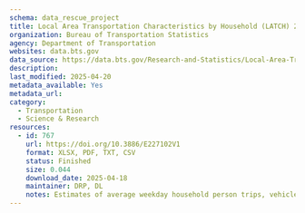 ```yaml
---
schema: data_rescue_project 
title: Local Area Transportation Characteristics by Household (LATCH) 2009
organization: Bureau of Transportation Statistics
agency: Department of Transportation
websites: data.bts.gov
data_source: https://data.bts.gov/Research-and-Statistics/Local-Area-Transportation-Characteristics-by-House/frme-pssc/about_data
description: 
last_modified: 2025-04-20
metadata_available: Yes
metadata_url: 
category:
  - Transportation 
  - Science & Research 
resources:
  - id: 767
    url: https://doi.org/10.3886/E227102V1
    format: XLSX, PDF, TXT, CSV
    status: Finished
    size: 0.044
    download_date: 2025-04-18
    maintainer: DRP, DL
    notes: Estimates of average weekday household person trips, vehicle trips, person miles traveled, and vehicle miles traveled (per day), for all Census tracts in the United States for 2009.
---
```

